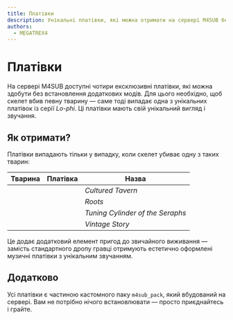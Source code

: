 ```yaml
---
title: Платівки
description: Унікальні платівки, які можна отримати на сервері M4SUB без модів.
authors:
  - MEGATREX4
---
```


# Платівки

На сервері M4SUB доступні чотири ексклюзивні платівки, які можна здобути без встановлення додаткових модів. Для цього необхідно, щоб скелет вбив певну тварину — саме тоді випадає одна з унікальних платівок із серії *Lo-phi*. Ці платівки мають свій унікальний вигляд і звучання.

<Clear/>

## Як отримати?

Платівки випадають тільки у випадку, коли скелет убиває одну з таких тварин:

| Тварина | Платівка | Назва |
|--------|---------|--------|
| <Mob name="Курка" mob="minecraft:chicken_adult" type="mobs" :size="2" /> | <Item item="minecraft:music_disc_lo_phi_cultured_tavern" name="Cultured Tavern" /> | *Cultured Tavern* |
| <Mob name="Корова" mob="minecraft:cow_adult" type="mobs" :size="2" /> | <Item item="minecraft:music_disc_lo_phi_roots" name="Roots" /> | *Roots* |
| <Mob  name="Свиня" mob="minecraft:pig_adult" type="mobs" :size="2" /> | <Item item="minecraft:music_disc_lo_phi_tuning_cylinder_the_seraphs" name="Tuning Cylinder of the Seraphs" /> | *Tuning Cylinder of the Seraphs* |
| <Mob name="Козел" mob="minecraft:goat_adult" type="mobs" :size="2" /> | <Item item="minecraft:music_disc_lo_phi_vintage_story" name="Vintage Story" /> | *Vintage Story* |

<Clear/>

Це додає додатковий елемент пригод до звичайного виживання — замість стандартного дропу гравці отримують естетично оформлені музичні платівки з унікальним звучанням.

<Clear/>

## Додатково

Усі платівки є частиною кастомного паку `m4sub_pack`, який вбудований на сервері. Вам не потрібно нічого встановлювати — просто приєднайтесь і грайте.